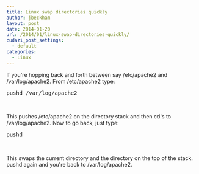 ```yaml
---
title: Linux swap directories quickly
author: jbeckham
layout: post
date: 2014-01-20
url: /2014/01/linux-swap-directories-quickly/
cudazi_post_settings:
  - default
categories:
  - Linux
---
```

If you're hopping back and forth between say /etc/apache2 and /var/log/apache2. From /etc/apache2 type:

<pre>pushd /var/log/apache2</pre>

&nbsp;

This pushes /etc/apache2 on the directory stack and then cd's to /var/log/apache2. Now to go back, just type:

<pre>pushd</pre>

&nbsp;

This swaps the current directory and the directory on the top of the stack. pushd again and you're back to /var/log/apache2.